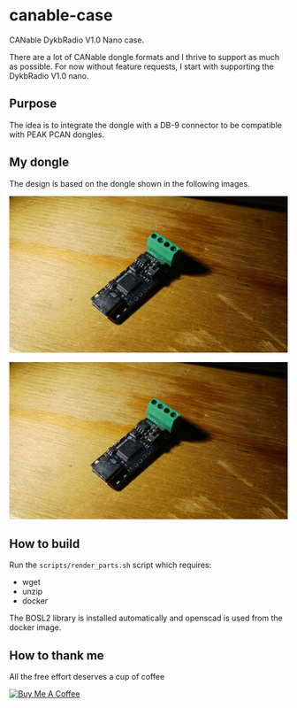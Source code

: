 # canable-case

CANable DykbRadio V1.0 Nano case.

There are a lot of CANable dongle formats and I thrive to support as much as possible.
For now without feature requests, I start with supporting the DykbRadio V1.0 nano.

## Purpose

The idea is to integrate the dongle with a DB-9 connector to be compatible with PEAK PCAN dongles.

## My dongle

The design is based on the dongle shown in the following images.

![](input/side_view_dongle.jpeg)

![](input/side_view_dongle.jpeg)


## How to build

Run the `scripts/render_parts.sh` script which requires:
* wget
* unzip
* docker

The BOSL2 library is installed automatically and openscad is used from the docker image.

## How to thank me

All the free effort deserves a cup of coffee

<a href="https://www.buymeacoffee.com/loekwous" target="_blank"><img src="https://cdn.buymeacoffee.com/buttons/v2/default-blue.png" alt="Buy Me A Coffee" style="height: 60px !important;width: 217px !important;" ></a>